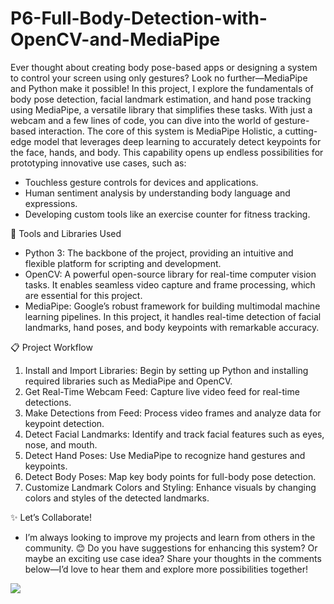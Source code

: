 # P6-Full-Body-Detection-with-OpenCV-and-MediaPipe

Ever thought about creating body pose-based apps or designing a system to control your screen using only gestures? Look no further—MediaPipe and Python make it possible!
In this project, I explore the fundamentals of body pose detection, facial landmark estimation, and hand pose tracking using MediaPipe, a versatile library that simplifies these tasks. With just a webcam and a few lines of code, you can dive into the world of gesture-based interaction.
The core of this system is MediaPipe Holistic, a cutting-edge model that leverages deep learning to accurately detect keypoints for the face, hands, and body. This capability opens up endless possibilities for prototyping innovative use cases, such as:

- Touchless gesture controls for devices and applications.
- Human sentiment analysis by understanding body language and expressions.
- Developing custom tools like an exercise counter for fitness tracking.

🔧 Tools and Libraries Used
- Python 3: The backbone of the project, providing an intuitive and flexible platform for scripting and development.
- OpenCV: A powerful open-source library for real-time computer vision tasks. It enables seamless video capture and frame processing, which are essential for this project.
- MediaPipe: Google’s robust framework for building multimodal machine learning pipelines. In this project, it handles real-time detection of facial landmarks, hand poses, and body keypoints with remarkable accuracy.

📋 Project Workflow
1. Install and Import Libraries: Begin by setting up Python and installing required libraries such as MediaPipe and OpenCV.
2. Get Real-Time Webcam Feed: Capture live video feed for real-time detections.
3. Make Detections from Feed: Process video frames and analyze data for keypoint detection.
4. Detect Facial Landmarks: Identify and track facial features such as eyes, nose, and mouth.
5. Detect Hand Poses: Use MediaPipe to recognize hand gestures and keypoints.
6. Detect Body Poses: Map key body points for full-body pose detection.
7. Customize Landmark Colors and Styling: Enhance visuals by changing colors and styles of the detected landmarks.

✨ Let’s Collaborate!
- I’m always looking to improve my projects and learn from others in the community. 😊
Do you have suggestions for enhancing this system? Or maybe an exciting use case idea? Share your thoughts in the comments below—I’d love to hear them and explore more possibilities together!

<img src="https://github.com/iamramzan/P7-Full-Body-Detection-with-OpenCV-and-MediaPipe/blob/main/Full%20Body%20Detection.png">
